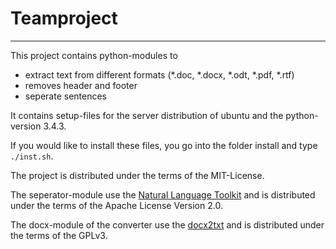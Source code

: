 # Teamproject  
-------------

This project contains python-modules to
  * extract text from different formats (\*\.doc, \*\.docx, \*\.odt, \*\.pdf, \*\.rtf) 
  * removes header and footer
  * seperate sentences

It contains setup-files for the server distribution of ubuntu and the python-version 3.4.3.

If you would like to install these files, you go into the folder install and type ```./inst.sh```.

The project is distributed under the terms of the MIT-License.

The seperator-module use the [Natural Language Toolkit](http://www.nltk.org/) and is distributed under the terms of the Apache License Version 2.0.

The docx-module of the converter use the [docx2txt](http://docx2txt.sourceforge.net/) and is distributed under the terms of the GPLv3.
